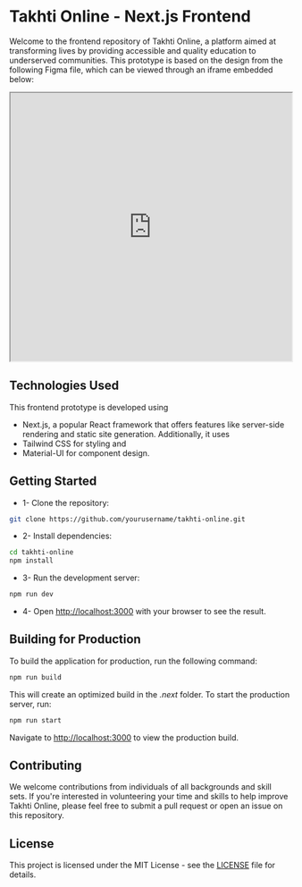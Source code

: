 # Takhti Online - Next.js Frontend

Welcome to the frontend repository of Takhti Online, a platform aimed at transforming lives by providing accessible and quality education to underserved communities. This prototype is based on the design from the following Figma file, which can be viewed through an iframe embedded below:

<iframe width="100%" height="480" src="https://www.figma.com/embed?embed_host=share&url=https%3A%2F%2Fwww.figma.com%2Ffile%2FmSAmXHAKtN0HIEPeeGkmA4%2FTakhti%3Fnode-id%3D202-1576%26t%3DiIkXRbnMwlUlin9D-0" allowfullscreen></iframe>

## Technologies Used
This frontend prototype is developed using 
- Next.js, a popular React framework that offers features like server-side rendering and static site generation. Additionally, it uses 
- Tailwind CSS for styling and 
- Material-UI for component design.

## Getting Started

- 1- Clone the repository:

```bash
git clone https://github.com/yourusername/takhti-online.git
```

- 2- Install dependencies:

```bash
cd takhti-online
npm install
```

- 3- Run the development server:

```bash
npm run dev
```

- 4- Open [http://localhost:3000](http://localhost:3000) with your browser to see the result.

## Building for Production
To build the application for production, run the following command:

```bash
npm run build
```

This will create an optimized build in the *.next* folder. To start the production server, run:
```bash
npm run start
```

Navigate to [http://localhost:3000](http://localhost:3000) to view the production build.

## Contributing
We welcome contributions from individuals of all backgrounds and skill sets. If you're interested in volunteering your time and skills to help improve Takhti Online, please feel free to submit a pull request or open an issue on this repository.

## License
This project is licensed under the MIT License - see the [LICENSE](LICENSE) file for details.
